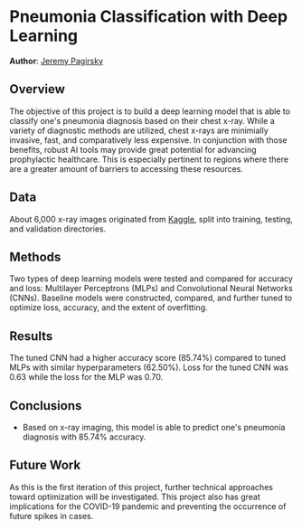 # Pneumonia Classification with Deep Learning
**Author**: [Jeremy Pagirsky](github.com/jeremypagirsky)

## Overview
The objective of this project is to build a deep learning model that is able to classify one's pneumonia diagnosis based on their chest x-ray. While a variety of diagnostic methods are utilized, chest x-rays are minimially invasive, fast, and comparatively less expensive. In conjunction with those benefits, robust AI tools may provide great potential for advancing prophylactic healthcare. This is especially pertinent to regions where there are a greater amount of barriers to accessing these resources.

## Data
About 6,000 x-ray images originated from [Kaggle](https://www.kaggle.com/paultimothymooney/chest-xray-pneumonia), split into training, testing, and validation directories.

## Methods
Two types of deep learning models were tested and compared for accuracy and loss: Multilayer Perceptrons (MLPs) and Convolutional Neural Networks (CNNs). Baseline models were constructed, compared, and further tuned to optimize loss, accuracy, and the extent of overfitting.

## Results
The tuned CNN had a higher accuracy score (85.74%) compared to tuned MLPs with similar hyperparameters (62.50%). Loss for the tuned CNN was 0.63 while the loss for the MLP was 0.70.

## Conclusions
- Based on x-ray imaging, this model is able to predict one's pneumonia diagnosis with 85.74% accuracy.

## Future Work
As this is the first iteration of this project, further technical approaches toward optimization will be investigated. This project also has great implications for the COVID-19 pandemic and preventing the occurrence of future spikes in cases.

